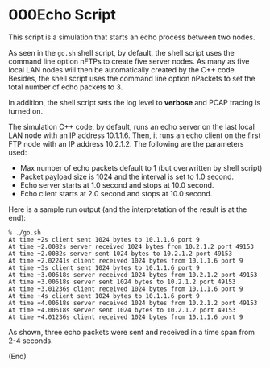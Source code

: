 # 000Echo Script

This script is a simulation that starts an echo process between two nodes.

As seen in the `go.sh` shell script, by default, the shell script uses the command 
line option nFTPs to create five server nodes. As many as five local LAN nodes 
will then be automatically created by the C++ code. Besides, the shell script uses
the command line option nPackets to set the total number of echo packets to 3. 

In addition, the shell script sets the log level to __verbose__ and PCAP tracing is
turned on. 

The simulation C++ code, by default, runs an echo server on the last local LAN
node with an IP address 10.1.1.6.  Then, it runs an echo client on the first 
FTP node with an IP address 10.2.1.2. The following are the parameters used:

* Max number of echo packets default to 1 (but overwritten by shell script)
* Packet payload size is 1024 and the interval is set to 1.0 second.
* Echo server starts at 1.0 second and stops at 10.0 second.
* Echo client starts at 2.0 second and stops at 10.0 second.

Here is a sample run output (and the interpretation of the result is at the end):

```
% ./go.sh 
At time +2s client sent 1024 bytes to 10.1.1.6 port 9
At time +2.0082s server received 1024 bytes from 10.2.1.2 port 49153
At time +2.0082s server sent 1024 bytes to 10.2.1.2 port 49153
At time +2.02241s client received 1024 bytes from 10.1.1.6 port 9
At time +3s client sent 1024 bytes to 10.1.1.6 port 9
At time +3.00618s server received 1024 bytes from 10.2.1.2 port 49153
At time +3.00618s server sent 1024 bytes to 10.2.1.2 port 49153
At time +3.01236s client received 1024 bytes from 10.1.1.6 port 9
At time +4s client sent 1024 bytes to 10.1.1.6 port 9
At time +4.00618s server received 1024 bytes from 10.2.1.2 port 49153
At time +4.00618s server sent 1024 bytes to 10.2.1.2 port 49153
At time +4.01236s client received 1024 bytes from 10.1.1.6 port 9
```
As shown, three echo packets were sent and received in a time span from 
2-4 seconds.

(End)
